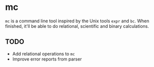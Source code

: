 # mc

`mc` is a command line tool inspired by the Unix tools `expr` and `bc`. When
finished, it'll be able to do relational, scientific and binary calculations.

## TODO

- Add relational operations to `mc`
- Improve error reports from parser
